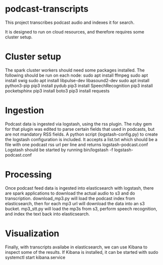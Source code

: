 # podcast-transcripts
This project transcribes podcast audio and indexes it for search.

It is designed to run on cloud resources, and therefore requires some cluster setup.

# Cluster setup
The spark cluster workers should need some packages installed. The following should be run on each node:
sudo apt install ffmpeg
sudo apt install swig
sudo apt install libpulse-dev libasound2-dev
sudo apt install python3-pip
pip3 install pydub
pip3 install SpeechRecognition
pip3 install pocketsphinx
pip3 install boto3
pip3 install requests

# Ingestion
Podcast data is ingested via logstash, using the rss plugin.
The ruby gem for that plugin was edited to parse certain fields that used in podcasts, but are not mandatory RSS fields.
A python script (logstash-config.py) to create the logstash configuration is included. It accepts a list.txt which should be a file with one podcast rss url per line and returns logstash-podcast.conf
Logstash should be started by running bin/logstash -f logstash-podcast.conf

# Processing
Once podcast feed data is ingested into elasticsearch with logstash, there are spark applications to download the actual audio to s3 and do transcription.
download_mp3.py will load the podcast index from elasticsearch, then for each mp3 url will download the data into an s3 bucket.
mp3_stt.py will load the mp3s from s3, perform speech recognition, and index the text back into elasticsearch.

# Visualization
Finally, with transcripts availabe in elasticsearch, we can use Kibana to inspect some of the results.
If Kibana is installed, it can be started with sudo systemctl start kibana.service
